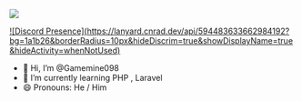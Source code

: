 
<a href="https://discord.com/users/594483633662984192"><img src="https://lanyard-profile-readme.vercel.app/api/594483633662984192?  bg=1a1b26&borderRadius=10px&hideDiscrim=true&showDisplayName=true&hideActivity=whenNotUsed"/></a>

[![Discord Presence](https://lanyard.cnrad.dev/api/594483633662984192?  bg=1a1b26&borderRadius=10px&hideDiscrim=true&showDisplayName=true&hideActivity=whenNotUsed)](https://discord.com/users/594483633662984192)

- 👋 Hi, I’m @Gamemine098
- 🌱 I’m currently learning PHP , Laravel
- 😄 Pronouns: He / Him
